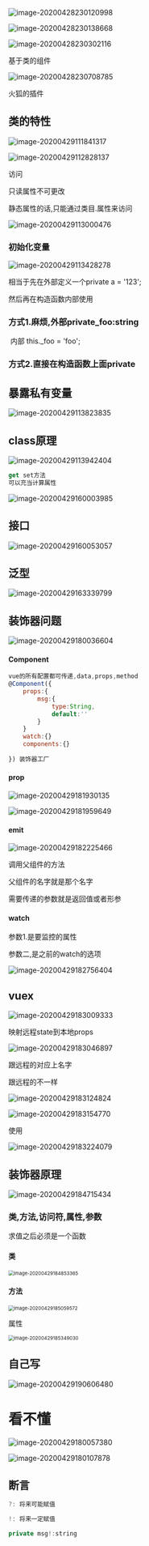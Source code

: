 ![image-20200428230120998](C:\Users\Artificial\AppData\Roaming\Typora\typora-user-images\image-20200428230120998.png)

![image-20200428230138668](C:\Users\Artificial\AppData\Roaming\Typora\typora-user-images\image-20200428230138668.png)

![image-20200428230302116](C:\Users\Artificial\AppData\Roaming\Typora\typora-user-images\image-20200428230302116.png)

基于类的组件

![image-20200428230708785](C:\Users\Artificial\AppData\Roaming\Typora\typora-user-images\image-20200428230708785.png)



火狐的插件





## 类的特性

![image-20200429111841317](C:\Users\Artificial\AppData\Roaming\Typora\typora-user-images\image-20200429111841317.png)

![image-20200429112828137](C:\Users\Artificial\AppData\Roaming\Typora\typora-user-images\image-20200429112828137.png)



访问



只读属性不可更改

静态属性的话,只能通过类目.属性来访问



![image-20200429113000476](C:\Users\Artificial\AppData\Roaming\Typora\typora-user-images\image-20200429113000476.png)





### 初始化变量

![image-20200429113428278](C:\Users\Artificial\AppData\Roaming\Typora\typora-user-images\image-20200429113428278.png)

相当于先在外部定义一个private a = '123';

然后再在构造函数内部使用



### 方式1.麻烦,外部private_foo:string

​	内部 this._foo = 'foo';

### 方式2.直接在构造函数上面private



## 暴露私有变量

![image-20200429113823835](C:\Users\Artificial\AppData\Roaming\Typora\typora-user-images\image-20200429113823835.png)









## class原理

![image-20200429113942404](C:\Users\Artificial\AppData\Roaming\Typora\typora-user-images\image-20200429113942404.png)



```js
get set方法  
可以充当计算属性
```

![image-20200429160003985](C:\Users\Artificial\AppData\Roaming\Typora\typora-user-images\image-20200429160003985.png)





## 接口

![image-20200429160053057](C:\Users\Artificial\AppData\Roaming\Typora\typora-user-images\image-20200429160053057.png)



## 泛型

![image-20200429163339799](C:\Users\Artificial\AppData\Roaming\Typora\typora-user-images\image-20200429163339799.png)



## 装饰器问题

![image-20200429180036604](C:\Users\Artificial\AppData\Roaming\Typora\typora-user-images\image-20200429180036604.png)





#### Component

```js
vue的所有配置都可传递,data,props,method
@Component({
    props:{
        msg:{
            type:String,
            default:''
        }
    }
    watch:{}
    components:{}
    
}) 装饰器工厂

```

#### prop

![image-20200429181930135](C:\Users\Artificial\AppData\Roaming\Typora\typora-user-images\image-20200429181930135.png)

![image-20200429181959649](C:\Users\Artificial\AppData\Roaming\Typora\typora-user-images\image-20200429181959649.png)

#### emit

![image-20200429182225466](C:\Users\Artificial\AppData\Roaming\Typora\typora-user-images\image-20200429182225466.png)



调用父组件的方法

父组件的名字就是那个名字

需要传递的参数就是返回值或者形参



#### watch

参数1.是要监控的属性

参数二,是之前的watch的选项

![image-20200429182756404](C:\Users\Artificial\AppData\Roaming\Typora\typora-user-images\image-20200429182756404.png)





## vuex

![image-20200429183009333](C:\Users\Artificial\AppData\Roaming\Typora\typora-user-images\image-20200429183009333.png)



映射远程state到本地props

![image-20200429183046897](C:\Users\Artificial\AppData\Roaming\Typora\typora-user-images\image-20200429183046897.png)

跟远程的对应上名字



跟远程的不一样

![image-20200429183124824](C:\Users\Artificial\AppData\Roaming\Typora\typora-user-images\image-20200429183124824.png)

![image-20200429183154770](C:\Users\Artificial\AppData\Roaming\Typora\typora-user-images\image-20200429183154770.png)





使用

![image-20200429183224079](C:\Users\Artificial\AppData\Roaming\Typora\typora-user-images\image-20200429183224079.png)



## 装饰器原理

![image-20200429184715434](C:\Users\Artificial\AppData\Roaming\Typora\typora-user-images\image-20200429184715434.png)

### 类,方法,访问符,属性,参数

求值之后必须是一个函数

#### 类

<img src="C:\Users\Artificial\AppData\Roaming\Typora\typora-user-images\image-20200429184853365.png" alt="image-20200429184853365" style="zoom:67%;" />

#### 方法

<img src="C:\Users\Artificial\AppData\Roaming\Typora\typora-user-images\image-20200429185059572.png" alt="image-20200429185059572" style="zoom:67%;" />

属性

<img src="C:\Users\Artificial\AppData\Roaming\Typora\typora-user-images\image-20200429185349030.png" alt="image-20200429185349030" style="zoom:67%;" />





## 自己写

![image-20200429190606480](C:\Users\Artificial\AppData\Roaming\Typora\typora-user-images\image-20200429190606480.png)

# 看不懂







![image-20200429180057380](C:\Users\Artificial\AppData\Roaming\Typora\typora-user-images\image-20200429180057380.png)

![image-20200429180107878](C:\Users\Artificial\AppData\Roaming\Typora\typora-user-images\image-20200429180107878.png)





## 断言

```js
?: 将来可能赋值

!: 将来一定赋值

private msg!:string
```

